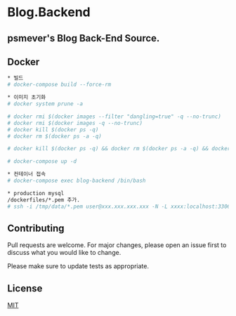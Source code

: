 # Blog.Backend

## psmever's Blog Back-End Source.

## Docker

```bash
* 빌드
# docker-compose build --force-rm

* 이미지 초기화
# docker system prune -a

# docker rmi $(docker images --filter "dangling=true" -q --no-trunc)
# docker rmi $(docker images -q --no-trunc)
# docker kill $(docker ps -q)
# docker rm $(docker ps -a -q)

# docker kill $(docker ps -q) && docker rm $(docker ps -a -q) && docker rmi $(docker images -q --no-trunc) && docker-compose build --force-rm

# docker-compose up -d

* 컨테이너 접속
# docker-compose exec blog-backend /bin/bash

* production mysql
/dockerfiles/*.pem 추가.
# ssh -i /tmp/data/*.pem user@xxx.xxx.xxx.xxx -N -L xxxx:localhost:3306
```

## Contributing
Pull requests are welcome. For major changes, please open an issue first to discuss what you would like to change.

Please make sure to update tests as appropriate.

## License
[MIT](https://choosealicense.com/licenses/mit/)
